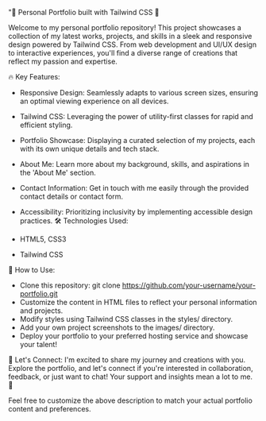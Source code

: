 "🎨 Personal Portfolio built with Tailwind CSS 🚀

Welcome to my personal portfolio repository! This project showcases a collection of my latest works, projects, and skills in a sleek and responsive design powered by Tailwind CSS. From web development and UI/UX design to interactive experiences, you'll find a diverse range of creations that reflect my passion and expertise.


🔥 Key Features:

- Responsive Design: Seamlessly adapts to various screen sizes, ensuring an optimal viewing experience on all devices.
- Tailwind CSS: Leveraging the power of utility-first classes for rapid and efficient styling.
- Portfolio Showcase: Displaying a curated selection of my projects, each with its own unique details and tech stack.
- About Me: Learn more about my background, skills, and aspirations in the 'About Me' section.
- Contact Information: Get in touch with me easily through the provided contact details or contact form.
- Accessibility: Prioritizing inclusivity by implementing accessible design practices.
🛠️ Technologies Used:

- HTML5, CSS3
- Tailwind CSS


📝 How to Use:

- Clone this repository: git clone https://github.com/your-username/your-portfolio.git
- Customize the content in HTML files to reflect your personal information and projects.
- Modify styles using Tailwind CSS classes in the styles/ directory.
- Add your own project screenshots to the images/ directory.
- Deploy your portfolio to your preferred hosting service and showcase your talent!


🚀 Let's Connect:
I'm excited to share my journey and creations with you. Explore the portfolio, and let's connect if you're interested in collaboration, feedback, or just want to chat! Your support and insights mean a lot to me. 🙌

Feel free to customize the above description to match your actual portfolio content and preferences.
